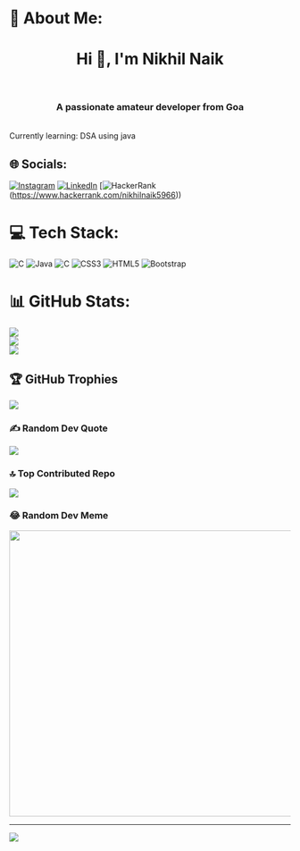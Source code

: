 # 💫 About Me:
<h1 align="center">Hi 👋, I'm Nikhil Naik</h1><br><h3 align="center">A passionate amateur developer from Goa</h3><br>Currently learning:  DSA using java


## 🌐 Socials:
[![Instagram](https://img.shields.io/badge/Instagram-%23E4405F.svg?logo=Instagram&logoColor=white)](https://instagram.com/Viral_bite) [![LinkedIn](https://img.shields.io/badge/LinkedIn-%230077B5.svg?logo=linkedin&logoColor=white)](https://linkedin.com/in/https://www.linkedin.com/in/nikhilnaik211097/) 
[![HackerRank](https://img.shields.io/badge/Instagram-%23E4405F.svg?logo=HackerRank&logoColor=white)(https://www.hackerrank.com/nikhilnaik5966))


# 💻 Tech Stack:
![C](https://img.shields.io/badge/c-%2300599C.svg?style=plastic&logo=c&logoColor=white) ![Java](https://img.shields.io/badge/java-%23ED8B00.svg?style=plastic&logo=java&logoColor=white) ![C](https://img.shields.io/badge/c-%2300599C.svg?style=plastic&logo=c&logoColor=white) ![CSS3](https://img.shields.io/badge/css3-%231572B6.svg?style=plastic&logo=css3&logoColor=white) ![HTML5](https://img.shields.io/badge/html5-%23E34F26.svg?style=plastic&logo=html5&logoColor=white) ![Bootstrap](https://img.shields.io/badge/bootstrap-%23563D7C.svg?style=plastic&logo=bootstrap&logoColor=white)
# 📊 GitHub Stats:
![](https://github-readme-stats.vercel.app/api?username=nikhilnaik21&theme=vision-friendly-dark&hide_border=false&include_all_commits=true&count_private=false)<br/>
![](https://github-readme-streak-stats.herokuapp.com/?user=nikhilnaik21&theme=vision-friendly-dark&hide_border=false)<br/>
![](https://github-readme-stats.vercel.app/api/top-langs/?username=nikhilnaik21&theme=vision-friendly-dark&hide_border=false&include_all_commits=true&count_private=false&layout=compact)

## 🏆 GitHub Trophies
![](https://github-profile-trophy.vercel.app/?username=nikhilnaik21&theme=radical&no-frame=true&no-bg=false&margin-w=4)

### ✍️ Random Dev Quote
![](https://quotes-github-readme.vercel.app/api?type=horizontal&theme=radical)

### 🔝 Top Contributed Repo
![](https://github-contributor-stats.vercel.app/api?username=nikhilnaik21&limit=5&theme=dark&combine_all_yearly_contributions=true)

### 😂 Random Dev Meme
<img src="https://rm.up.railway.app/" width="512px"/>

---
[![](https://visitcount.itsvg.in/api?id=nikhilnaik21&icon=0&color=0)](https://visitcount.itsvg.in)

<!-- Proudly created with GPRM ( https://gprm.itsvg.in ) -->

